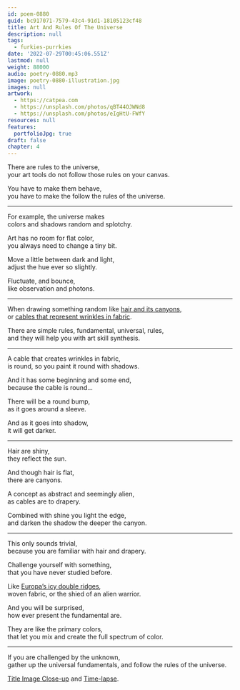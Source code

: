 ```yaml
---
id: poem-0880
guid: bc917071-7579-43c4-91d1-18105123cf48
title: Art And Rules Of The Universe
description: null
tags:
  - furkies-purrkies
date: '2022-07-29T00:45:06.551Z'
lastmod: null
weight: 88000
audio: poetry-0880.mp3
image: poetry-0880-illustration.jpg
images: null
artwork:
  - https://catpea.com
  - https://unsplash.com/photos/qBT44OJWNd8
  - https://unsplash.com/photos/eIgHtU-FWfY
resources: null
features:
  portfolioJpg: true
draft: false
chapter: 4
---
```


There are rules to the universe,\
your art tools do not follow those rules on your canvas.

You have to make them behave,\
you have to make the follow the rules of the universe.

---

For example, the universe makes\
colors and shadows random and splotchy.

Art has no room for flat color,\
you always need to change a tiny bit.

Move a little between dark and light,\
adjust the hue ever so slightly.

Fluctuate, and bounce,\
like observation and photons.

---

When drawing something random like [hair and its canyons](https://www.youtube.com/watch?v=39kigEnf6bY),\
or [cables that represent wrinkles in fabric](https://www.youtube.com/watch?v=LAIR3c8Q4oE).

There are simple rules, fundamental, universal, rules,\
and they will help you with art skill synthesis.

---

A cable that creates wrinkles in fabric,\
is round, so you paint it round with shadows.

And it has some beginning and some end,\
because the cable is round...

There will be a round bump,\
as it goes around a sleeve.

And as it goes into shadow,\
it will get darker.

---

Hair are shiny,\
they reflect the sun.

And though hair is flat,\
there are canyons.

A concept as abstract and seemingly alien,\
as cables are to drapery.

Combined with shine you light the edge,\
and darken the shadow the deeper the canyon.

---

This only sounds trivial,\
because you are familiar with hair and drapery.

Challenge yourself with something,\
that you have never studied before.

Like [Europa’s icy double ridges](https://www.youtube.com/watch?v=8YOmER50epo),\
woven fabric, or the shied of an alien warrior.

And you will be surprised,\
how ever present the fundamental are.

They are like the primary colors,\
that let you mix and create the full spectrum of color.

---

If you are challenged by the unknown,\
gather up the universal fundamentals, and follow the rules of the universe.

[Title Image Close-up](https://www.reddit.com/user/catpea-com/comments/war7bl/hair_bear/) and [Time-lapse](https://youtu.be/01DwGj1wsJk).

